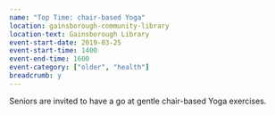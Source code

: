 ```yaml
---
name: "Top Time: chair-based Yoga"
location: gainsborough-community-library
location-text: Gainsborough Library
event-start-date: 2019-03-25
event-start-time: 1400
event-end-time: 1600
event-category: ["older", "health"]
breadcrumb: y
---
```


Seniors are invited to have a go at gentle chair-based Yoga exercises.
